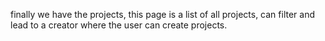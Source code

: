 finally we have the projects, this page is a list of all projects, can filter and lead to a creator where the user can create projects.